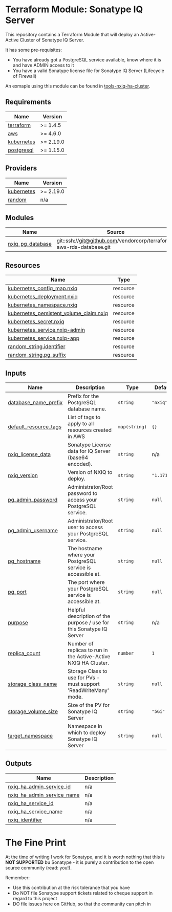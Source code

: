 # Terraform Module: Sonatype IQ Server

This repository contains a Terraform Module that will deploy an Active-Active Cluster of Sonatype IQ Server.

It has some pre-requisites:
- You have already got a PostgreSQL service available, know where it is and have ADMIN access to it
- You have a valid Sonatype license file for Sonatype IQ Server (Lifecycle of Firewall)

An exmaple using this module can be found in [tools-nxiq-ha-cluster](https://github.com/vendorcorp/tools-nxiq-ha-cluster).

## Requirements

| Name | Version |
|------|---------|
| <a name="requirement_terraform"></a> [terraform](#requirement\_terraform) | >= 1.4.5 |
| <a name="requirement_aws"></a> [aws](#requirement\_aws) | >= 4.6.0 |
| <a name="requirement_kubernetes"></a> [kubernetes](#requirement\_kubernetes) | >= 2.19.0 |
| <a name="requirement_postgresql"></a> [postgresql](#requirement\_postgresql) | >= 1.15.0 |

## Providers

| Name | Version |
|------|---------|
| <a name="provider_kubernetes"></a> [kubernetes](#provider\_kubernetes) | >= 2.19.0 |
| <a name="provider_random"></a> [random](#provider\_random) | n/a |

## Modules

| Name | Source | Version |
|------|--------|---------|
| <a name="module_nxiq_pg_database"></a> [nxiq\_pg\_database](#module\_nxiq\_pg\_database) | git::ssh://git@github.com/vendorcorp/terraform-aws-rds-database.git | v0.1.0 |

## Resources

| Name | Type |
|------|------|
| [kubernetes_config_map.nxiq](https://registry.terraform.io/providers/hashicorp/kubernetes/latest/docs/resources/config_map) | resource |
| [kubernetes_deployment.nxiq](https://registry.terraform.io/providers/hashicorp/kubernetes/latest/docs/resources/deployment) | resource |
| [kubernetes_namespace.nxiq](https://registry.terraform.io/providers/hashicorp/kubernetes/latest/docs/resources/namespace) | resource |
| [kubernetes_persistent_volume_claim.nxiq](https://registry.terraform.io/providers/hashicorp/kubernetes/latest/docs/resources/persistent_volume_claim) | resource |
| [kubernetes_secret.nxiq](https://registry.terraform.io/providers/hashicorp/kubernetes/latest/docs/resources/secret) | resource |
| [kubernetes_service.nxiq-admin](https://registry.terraform.io/providers/hashicorp/kubernetes/latest/docs/resources/service) | resource |
| [kubernetes_service.nxiq-app](https://registry.terraform.io/providers/hashicorp/kubernetes/latest/docs/resources/service) | resource |
| [random_string.identifier](https://registry.terraform.io/providers/hashicorp/random/latest/docs/resources/string) | resource |
| [random_string.pg_suffix](https://registry.terraform.io/providers/hashicorp/random/latest/docs/resources/string) | resource |

## Inputs

| Name | Description | Type | Default | Required |
|------|-------------|------|---------|:--------:|
| <a name="input_database_name_prefix"></a> [database\_name\_prefix](#input\_database\_name\_prefix) | Prefix for the PostgreSQL database name. | `string` | `"nxiq"` | no |
| <a name="input_default_resource_tags"></a> [default\_resource\_tags](#input\_default\_resource\_tags) | List of tags to apply to all resources created in AWS | `map(string)` | `{}` | no |
| <a name="input_nxiq_license_data"></a> [nxiq\_license\_data](#input\_nxiq\_license\_data) | Sonatype License data for IQ Server (base64 encoded). | `string` | n/a | yes |
| <a name="input_nxiq_version"></a> [nxiq\_version](#input\_nxiq\_version) | Version of NXIQ to deploy. | `string` | `"1.171.0"` | no |
| <a name="input_pg_admin_password"></a> [pg\_admin\_password](#input\_pg\_admin\_password) | Administrator/Root password to access your PostgreSQL service. | `string` | `null` | no |
| <a name="input_pg_admin_username"></a> [pg\_admin\_username](#input\_pg\_admin\_username) | Administrator/Root user to access your PostgreSQL service. | `string` | `null` | no |
| <a name="input_pg_hostname"></a> [pg\_hostname](#input\_pg\_hostname) | The hostname where your PostgreSQL service is accessible at. | `string` | `null` | no |
| <a name="input_pg_port"></a> [pg\_port](#input\_pg\_port) | The port where your PostgreSQL service is accessible at. | `string` | `null` | no |
| <a name="input_purpose"></a> [purpose](#input\_purpose) | Helpful description of the purpose / use for this Sonatype IQ Server | `string` | n/a | yes |
| <a name="input_replica_count"></a> [replica\_count](#input\_replica\_count) | Number of replicas to run in the Active-Active NXIQ HA Cluster. | `number` | `1` | no |
| <a name="input_storage_class_name"></a> [storage\_class\_name](#input\_storage\_class\_name) | Storage Class to use for PVs - must support 'ReadWriteMany' mode. | `string` | `null` | no |
| <a name="input_storage_volume_size"></a> [storage\_volume\_size](#input\_storage\_volume\_size) | Size of the PV for Sonatype IQ Server | `string` | `"5Gi"` | no |
| <a name="input_target_namespace"></a> [target\_namespace](#input\_target\_namespace) | Namespace in which to deploy Sonatype IQ Server | `string` | `null` | no |

## Outputs

| Name | Description |
|------|-------------|
| <a name="output_nxiq_ha_admin_service_id"></a> [nxiq\_ha\_admin\_service\_id](#output\_nxiq\_ha\_admin\_service\_id) | n/a |
| <a name="output_nxiq_ha_admin_service_name"></a> [nxiq\_ha\_admin\_service\_name](#output\_nxiq\_ha\_admin\_service\_name) | n/a |
| <a name="output_nxiq_ha_service_id"></a> [nxiq\_ha\_service\_id](#output\_nxiq\_ha\_service\_id) | n/a |
| <a name="output_nxiq_ha_service_name"></a> [nxiq\_ha\_service\_name](#output\_nxiq\_ha\_service\_name) | n/a |
| <a name="output_nxiq_identifier"></a> [nxiq\_identifier](#output\_nxiq\_identifier) | n/a |


# The Fine Print

At the time of writing I work for Sonatype, and it is worth nothing that this is **NOT SUPPORTED** bu Sonatype - it is purely a contribution to the open source community (read: you!).

Remember:
- Use this contribution at the risk tolerance that you have
- Do NOT file Sonatype support tickets related to cheque support in regard to this project
- DO file issues here on GitHub, so that the community can pitch in